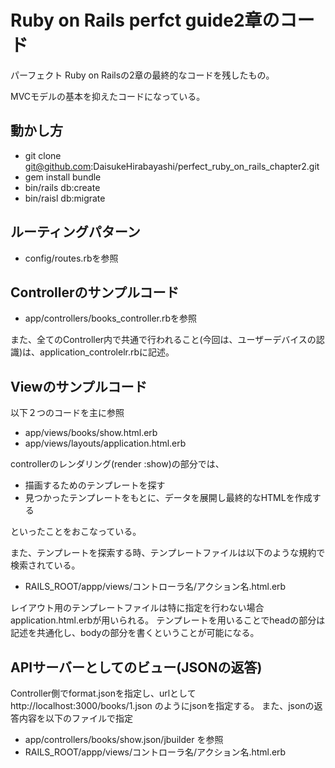 # Ruby on Rails perfct guide2章のコード
パーフェクト Ruby on Railsの2章の最終的なコードを残したもの。

MVCモデルの基本を抑えたコードになっている。

## 動かし方
- git clone git@github.com:DaisukeHirabayashi/perfect_ruby_on_rails_chapter2.git
- gem install bundle
- bin/rails db:create
- bin/raisl db:migrate
## ルーティングパターン
- config/routes.rbを参照
## Controllerのサンプルコード
- app/controllers/books_controller.rbを参照

また、全てのController内で共通で行われること(今回は、ユーザーデバイスの認識)は、application_controlelr.rbに記述。

## Viewのサンプルコード
以下２つのコードを主に参照
- app/views/books/show.html.erb
- app/views/layouts/application.html.erb

controllerのレンダリング(render :show)の部分では、
- 描画するためのテンプレートを探す
- 見つかったテンプレートをもとに、データを展開し最終的なHTMLを作成する

といったことをおこなっている。

また、テンプレートを探索する時、テンプレートファイルは以下のような規約で検索されている。
- RAILS_ROOT/appp/views/コントローラ名/アクション名.html.erb

レイアウト用のテンプレートファイルは特に指定を行わない場合application.html.erbが用いられる。
テンプレートを用いることでheadの部分は記述を共通化し、bodyの部分を書くということが可能になる。

## APIサーバーとしてのビュー(JSONの返答)
Controller側でformat.jsonを指定し、urlとして http://localhost:3000/books/1.json のようにjsonを指定する。
また、jsonの返答内容を以下のファイルで指定
- app/controllers/books/show.json/jbuilder を参照
- RAILS_ROOT/appp/views/コントローラ名/アクション名.html.erb
